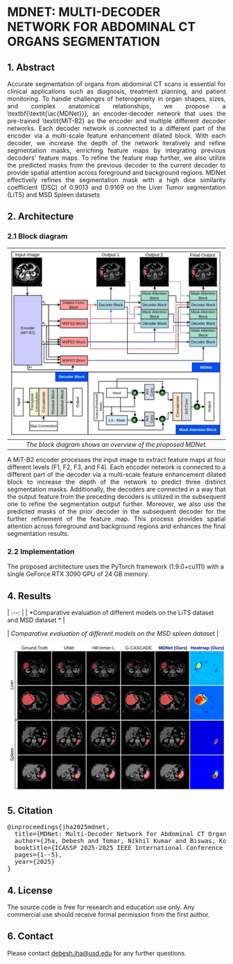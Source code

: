 # MDNET: MULTI-DECODER NETWORK FOR ABDOMINAL CT ORGANS SEGMENTATION

## 1. Abstract
<div align="justify">
Accurate segmentation of organs from abdominal CT scans is essential for clinical applications such as diagnosis, treatment planning, and patient monitoring. To handle challenges of heterogeneity in organ shapes, sizes, and complex anatomical relationships, we propose a \textbf{\textit{\ac{MDNet}}}, an encoder-decoder network that uses the pre-trained \textit{MiT-B2} as the encoder and multiple different decoder networks. Each decoder network is connected to a different part of the encoder via a multi-scale feature enhancement dilated block. With each decoder, we increase the depth of the network iteratively and refine segmentation masks, enriching feature maps by integrating previous decoders' feature maps. To refine the feature map further, we also utilize the predicted masks from the previous decoder to the current decoder to provide spatial attention across foreground and background regions. MDNet effectively refines the segmentation mask with a high dice similarity coefficient (DSC) of 0.9013 and 0.9169 on the Liver Tumor segmentation (LiTS) and MSD Spleen datasets
</div>

## 2. Architecture

### 2.1 Block diagram
| ![The block diagram shows an overview of the proposed MDNet](Img/mdnet.jpg) |
| :--: |
| *The block diagram shows an overview of the proposed MDNet.* |

<div align="justify">
A MiT-B2 encoder processes the input image to extract feature maps at four different levels (F1, F2, F3, and F4). Each encoder network is connected to a different part of the decoder via a multi-scale feature enhancement dilated block to increase the depth of the network to predict three distinct segmentation masks. Additionally, the decoders are connected in a way that the output feature from the preceding decoders is utilized in the subsequent one to refine the segmentation output further. Moreover, we also use the predicted masks of the prior decoder in the subsequent decoder for the further refinement of the feature map. This process provides spatial attention across foreground and background regions and enhances the final segmentation results.
</div>

### 2.2 Implementation
The proposed architecture uses the PyTorch framework (1.9.0+cu111) with a single GeForce RTX 3090 GPU of 24 GB memory.


## 4. Results
| :--: |
| *Comparative evaluation of different models on the LiTS dataset and MSD dataset * |

| *Comparative evaluation of different models on the MSD spleen dataset* |

<img src="Img/liver-spleen-results-overlay-heatmap-2.jpg">

## 5. Citation
<pre>
@inproceedings{jha2025mdnet,
  title={MDNet: Multi-Decoder Network for Abdominal CT Organs Segmentation},
  author={Jha, Debesh and Tomar, Nikhil Kumar and Biswas, Koushik and Durak, Gorkem and Antalek, Matthew and Zhang, Zheyuan and Wang, Bin and Rahman, Md Mostafijur and Pan, Hongyi and Medetalibeyoglu, Alpay and others},
  booktitle={ICASSP 2025-2025 IEEE International Conference on Acoustics, Speech and Signal Processing (ICASSP)},
  pages={1--5},
  year={2025}
}
</pre>

## 4. License
The source code is free for research and education use only. Any commercial use should receive formal permission from the first author.

## 6. Contact
Please contact debesh.jha@usd.edu for any further questions.

